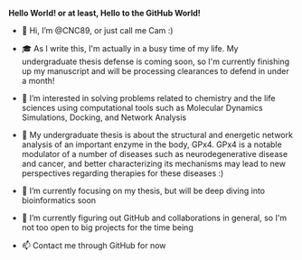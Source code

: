 **Hello World! or at least, Hello to the GitHub World!**
- 👋 Hi, I’m @CNC89, or just call me Cam :)

- 🎓 As I write this, I'm actually in a busy time of my life. My undergraduate thesis defense is coming soon, so I'm currently finishing up my manuscript and will be processing clearances to defend in under a month! 

- 👀 I’m interested in solving problems related to chemistry and the life sciences using computational tools such as Molecular Dynamics Simulations, Docking, and Network Analysis
- 📖 My undergraduate thesis is about the structural and energetic network analysis of an important enzyme in the body, GPx4. GPx4 is a notable modulator of a number of diseases such as neurodegenerative disease and cancer, and better characterizing its mechanisms may lead to new perspectives regarding therapies for these diseases :)

- 🌱 I’m currently focusing on my thesis, but will be deep diving into bioinformatics soon

- 💞️ I’m currently figuring out GitHub and collaborations in general, so I'm not too open to big projects for the time being 

- 📫 Contact me through GitHub for now

<!---
CNC89/CNC89 is a ✨ special ✨ repository because its `README.md` (this file) appears on your GitHub profile.
You can click the Preview link to take a look at your changes.
--->
